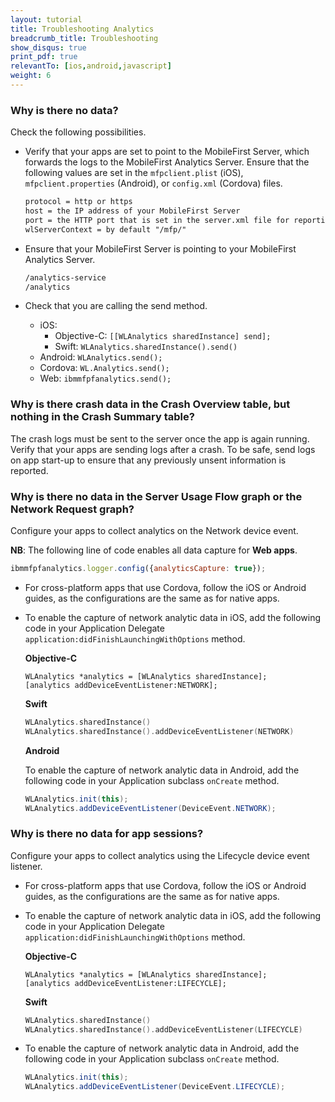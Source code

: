 ```yaml
---
layout: tutorial
title: Troubleshooting Analytics
breadcrumb_title: Troubleshooting
show_disqus: true
print_pdf: true
relevantTo: [ios,android,javascript]
weight: 6
---
```

### Why is there no data?
Check the following possibilities.

* Verify that your apps are set to point to the MobileFirst Server, which forwards the logs to the MobileFirst Analytics Server. Ensure that the following values are set in the  `mfpclient.plist` (iOS),  `mfpclient.properties` (Android), or  `config.xml` (Cordova) files.

    ```xml
    protocol = http or https
    host = the IP address of your MobileFirst Server
    port = the HTTP port that is set in the server.xml file for reporting analytics
    wlServerContext = by default "/mfp/"
    ```

* Ensure that your MobileFirst Server is pointing to your MobileFirst Analytics Server.

    ```xml
    /analytics-service
    /analytics
    ```

* Check that you are calling the send method.
    * iOS:
      * Objective-C: `[[WLAnalytics sharedInstance] send];`
      * Swift:  `WLAnalytics.sharedInstance().send()`
    * Android: `WLAnalytics.send();`
    * Cordova: `WL.Analytics.send();`
    * Web: `ibmmfpfanalytics.send();`

### Why is there crash data in the Crash Overview table, but nothing in the Crash Summary table?
The crash logs must be sent to the server once the app is again running. Verify that your apps are sending logs after a crash. To be safe, send logs on app start-up to ensure that any previously unsent information is reported.

### Why is there no data in the Server Usage Flow graph or the Network Request graph?
Configure your apps to collect analytics on the Network device event.

**NB**: The following line of code enables all data capture for **Web apps**.

 ```javascript
 ibmmfpfanalytics.logger.config({analyticsCapture: true});
 ```


* For cross-platform apps that use Cordova, follow the iOS or Android guides, as the configurations are the same as for native apps.
* To enable the capture of network analytic data in iOS, add the following code in your Application Delegate `application:didFinishLaunchingWithOptions` method.

    **Objective-C**

    ```objc
    WLAnalytics *analytics = [WLAnalytics sharedInstance];
    [analytics addDeviceEventListener:NETWORK];
    ```

    **Swift**

    ```Swift
    WLAnalytics.sharedInstance()
    WLAnalytics.sharedInstance().addDeviceEventListener(NETWORK)
    ```

    **Android**

    To enable the capture of network analytic data in Android, add the following code in your Application subclass `onCreate` method.

    ```java
    WLAnalytics.init(this);
    WLAnalytics.addDeviceEventListener(DeviceEvent.NETWORK);
    ```

### Why is there no data for app sessions?
Configure your apps to collect analytics using the Lifecycle device event listener.

* For cross-platform apps that use Cordova, follow the iOS or Android guides, as the configurations are the same as for native apps.


* To enable the capture of network analytic data in iOS, add the following code in your Application Delegate `application:didFinishLaunchingWithOptions` method.

    **Objective-C**

    ```objc
    WLAnalytics *analytics = [WLAnalytics sharedInstance];
    [analytics addDeviceEventListener:LIFECYCLE];
    ```

    **Swift**

    ```Swift
    WLAnalytics.sharedInstance()
    WLAnalytics.sharedInstance().addDeviceEventListener(LIFECYCLE)
    ```

* To enable the capture of network analytic data in Android, add the following code in your Application subclass `onCreate` method.

    ```java
    WLAnalytics.init(this);
    WLAnalytics.addDeviceEventListener(DeviceEvent.LIFECYCLE);
    ```
